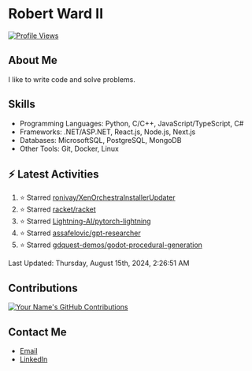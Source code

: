 
# Robert Ward II

[![Profile Views](https://komarev.com/ghpvc/?username=Robert-W-Ward)](https://github.com/Robert-W-Ward)

## About Me
I like to write code and solve problems.

## Skills
- Programming Languages: Python, C/C++, JavaScript/TypeScript, C#
- Frameworks: .NET/ASP.NET, React.js, Node.js, Next.js
- Databases: MicrosoftSQL, PostgreSQL, MongoDB
- Other Tools: Git, Docker, Linux

## :zap: Latest Activities
<!--RECENT_ACTIVITY:start-->
1. ⭐ Starred [ronivay/XenOrchestraInstallerUpdater](https://github.com/ronivay/XenOrchestraInstallerUpdater)
2. ⭐ Starred [racket/racket](https://github.com/racket/racket)
3. ⭐ Starred [Lightning-AI/pytorch-lightning](https://github.com/Lightning-AI/pytorch-lightning)
4. ⭐ Starred [assafelovic/gpt-researcher](https://github.com/assafelovic/gpt-researcher)
5. ⭐ Starred [gdquest-demos/godot-procedural-generation](https://github.com/gdquest-demos/godot-procedural-generation)
<!--RECENT_ACTIVITY:end-->

<!--RECENT_ACTIVITY:last_update-->
Last Updated: Thursday, August 15th, 2024, 2:26:51 AM
<!--RECENT_ACTIVITY:last_update_end-->

<!--END_SECTIN:activity-->
## Contributions
[![Your Name's GitHub Contributions](https://github-readme-streak-stats.herokuapp.com/?user=Robert-W-Ward&theme=radical)](https://github.com/your-username)

## Contact Me
- [Email](mailto:robertwesleyward2019@gmail.com)
- [LinkedIn](https://linkedin.com/in/https://www.linkedin.com/in/robert-ward-ii/)

